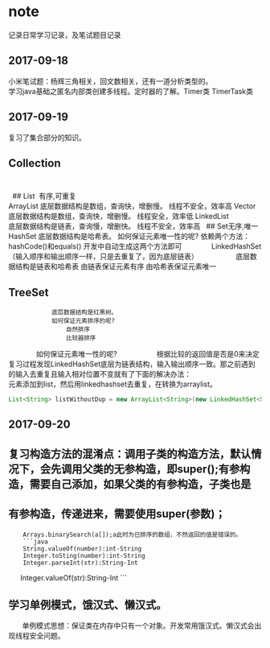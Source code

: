 # note
记录日常学习记录，及笔试题目记录

2017-09-18
-------------------------------------------------------------------

小米笔试题：杨辉三角相关，回文数相关，还有一道分析类型的。<br> 
学习java基础之匿名内部类创建多线程。定时器的了解。Timer类 TimerTask类<br> 

2017-09-19
-----------------------------------------------------------------------------

复习了集合部分的知识。<br> 
## Collection<br> <br> 
   ## List  有序,可重复<br> 
            ArrayList 
                底层数据结构是数组，查询快，增删慢。
                线程不安全，效率高 
            Vector
                底层数据结构是数组，查询快，增删慢。 
                线程安全，效率低 
            LinkedList<br> 
                底层数据结构是链表，查询慢，增删快。
                线程不安全，效率高
   ## Set无序,唯一<br> 
            HashSet
                底层数据结构是哈希表。
                如何保证元素唯一性的呢?
                    依赖两个方法：hashCode()和equals()
                    开发中自动生成这两个方法即可
                LinkedHashSet（输入顺序和输出顺序一样，只是去重复了，因为底层链表）
                    底层数据结构是链表和哈希表 
                    由链表保证元素有序
                    由哈希表保证元素唯一
   ## TreeSet<br> 
                底层数据结构是红黑树。 
                如何保证元素排序的呢? 
                    自然排序
                    比较器排序 
                如何保证元素唯一性的呢? 
                    根据比较的返回值是否是0来决定
复习过程发现LinkedHashSet底层为链表结构，输入输出顺序一致。那之前遇到的输入去重复且输入相对位置不变就有了下面的解决办法：<br> 
 元素添加到list，然后用linkedhashset去重复，在转换为arraylist。<br> 
 ```java
List<String> listWithoutDup = new ArrayList<String>(new LinkedHashSet<String>(list));<br> 
```
        
2017-09-20
--------------------------------------------------------------------------------------

## 复习构造方法的混淆点：调用子类的构造方法，默认情况下，会先调用父类的无参构造，即super();有参构造，需要自己添加，如果父类的有参构造，子类也是<br> 
## 有参构造，传递进来，需要使用super(参数)；<br> 
        Arrays.binarySearch(a[]);a此时为已排序的数组，不然返回的值是错误的。
        ```java
        String.valueOf(number):int-String
        Integer.toSting(number):int-String
        Integer.parseInt(str):String-Int
        Integer.valueOf(str):String-Int
        ```
## 学习单例模式，饿汉式、懒汉式。<br> 
        单例模式思想：保证类在内存中只有一个对象。开发常用饿汉式。懒汉式会出现线程安全问题。

